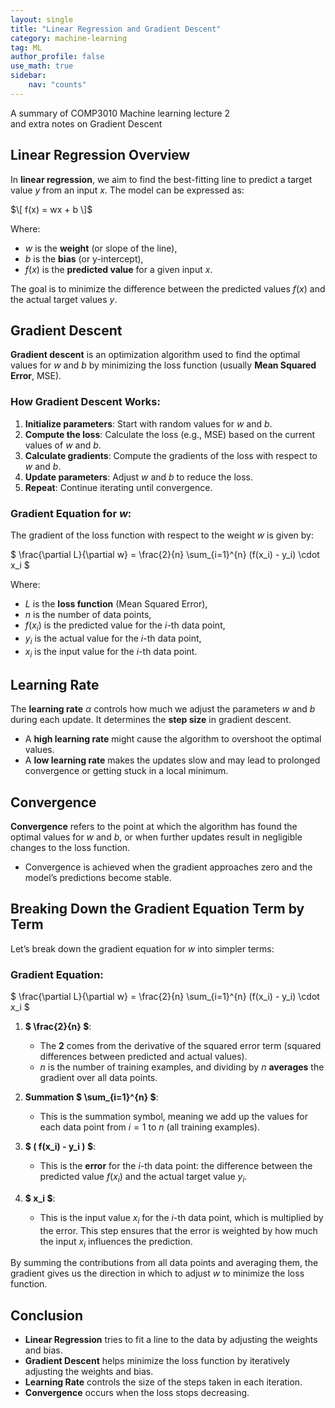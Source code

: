 ```yaml
---
layout: single
title: "Linear Regression and Gradient Descent"
category: machine-learning
tag: ML
author_profile: false
use_math: true
sidebar:
    nav: "counts"
---
```


A summary of COMP3010 Machine learning lecture 2 <br>
and extra notes on Gradient Descent

## Linear Regression Overview
In **linear regression**, we aim to find the best-fitting line to predict a target value $y$ from an input $x$. The model can be expressed as:

$\[ f(x) = wx + b \]$

Where:
- $w$ is the **weight** (or slope of the line),
- $b$ is the **bias** (or y-intercept),
- $f(x)$ is the **predicted value** for a given input $x$.

The goal is to minimize the difference between the predicted values $f(x)$ and the actual target values $y$.

## Gradient Descent
**Gradient descent** is an optimization algorithm used to find the optimal values for $w$ and $b$ by minimizing the loss function (usually **Mean Squared Error**, MSE).

### How Gradient Descent Works:
1. **Initialize parameters**: Start with random values for $w$ and $b$.
2. **Compute the loss**: Calculate the loss (e.g., MSE) based on the current values of $w$ and $b$.
3. **Calculate gradients**: Compute the gradients of the loss with respect to $w$ and $b$.
4. **Update parameters**: Adjust $w$ and $b$ to reduce the loss.
5. **Repeat**: Continue iterating until convergence.

### Gradient Equation for $w$:
The gradient of the loss function with respect to the weight $w$ is given by:

$ \frac{\partial L}{\partial w} = \frac{2}{n} \sum_{i=1}^{n} (f(x_i) - y_i) \cdot x_i $

Where:
- $L$ is the **loss function** (Mean Squared Error),
- $n$ is the number of data points,
- $f(x_i)$ is the predicted value for the $i$-th data point,
- $y_i$ is the actual value for the $i$-th data point,
- $x_i$ is the input value for the $i$-th data point.

## Learning Rate
The **learning rate** $\alpha$ controls how much we adjust the parameters $w$ and $b$ during each update. It determines the **step size** in gradient descent.

- A **high learning rate** might cause the algorithm to overshoot the optimal values.
- A **low learning rate** makes the updates slow and may lead to prolonged convergence or getting stuck in a local minimum.

## Convergence
**Convergence** refers to the point at which the algorithm has found the optimal values for $w$ and $b$, or when further updates result in negligible changes to the loss function.

- Convergence is achieved when the gradient approaches zero and the model’s predictions become stable.

## Breaking Down the Gradient Equation Term by Term
Let’s break down the gradient equation for $w$ into simpler terms:

### Gradient Equation:

$
\frac{\partial L}{\partial w} = \frac{2}{n} \sum_{i=1}^{n} (f(x_i) - y_i) \cdot x_i
$

1. **$ \frac{2}{n} $**:
   - The **2** comes from the derivative of the squared error term (squared differences between predicted and actual values).
   - $n$ is the number of training examples, and dividing by $n$ **averages** the gradient over all data points.

2. **Summation $ \sum_{i=1}^{n} $**:
   - This is the summation symbol, meaning we add up the values for each data point from $i = 1$ to $n$ (all training examples).

3. **$ ( f(x_i) - y_i ) $**:
   - This is the **error** for the $i$-th data point: the difference between the predicted value $f(x_i)$ and the actual target value $y_i$.

4. **$ x_i $**:
   - This is the input value $x_i$ for the $i$-th data point, which is multiplied by the error. This step ensures that the error is weighted by how much the input $x_i$ influences the prediction.

By summing the contributions from all data points and averaging them, the gradient gives us the direction in which to adjust $w$ to minimize the loss function.

## Conclusion
- **Linear Regression** tries to fit a line to the data by adjusting the weights and bias.
- **Gradient Descent** helps minimize the loss function by iteratively adjusting the weights and bias.
- **Learning Rate** controls the size of the steps taken in each iteration.
- **Convergence** occurs when the loss stops decreasing.
